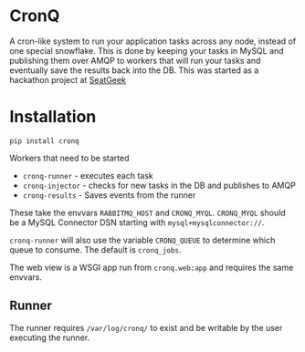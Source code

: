 # CronQ

A cron-like system to run your application tasks across any node, instead of one
special snowflake. This is done by keeping your tasks in MySQL and publishing
them over AMQP to workers that will run your tasks and eventually save the
results back into the DB. This was started as a hackathon project at
[SeatGeek](http://seatgeek.com)

# Installation

    pip install cronq

Workers that need to be started

* `cronq-runner` - executes each task
* `cronq-injector` - checks for new tasks in the DB and publishes to AMQP
* `cronq-results` - Saves events from the runner

These take the envvars `RABBITMQ_HOST` and `CRONQ_MYQL`. `CRONQ_MYQL` should
be a MySQL Connector DSN starting with `mysql+mysqlconnector://`.

`cronq-runner` will also use the variable `CRONQ_QUEUE` to determine which
queue to consume. The default is `cronq_jobs`.

The web view is a WSGI app run from `cronq.web:app` and requires the same envvars.

## Runner

The runner requires `/var/log/cronq/` to exist and be writable by the user
executing the runner.
